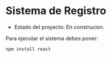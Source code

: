 <h1>Sistema de Registro</h1>

- Estado del proyecto: En construcion.

Para ejecutar el sistema debes poner:

```npm install react```
